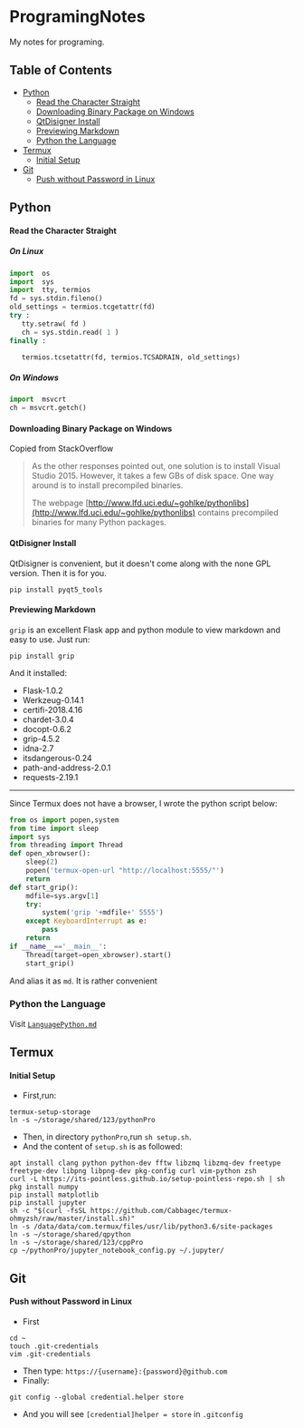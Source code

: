 # ProgramingNotes
My notes for programing.
## Table of Contents
- [Python](#python)
    - [Read the Character Straight](#read-the-character-straight)
	- [Downloading Binary Package on Windows](#downloading-binary-package-on-windows)
	- [QtDisigner Install](#qtdisigner-install)
    - [Previewing Markdown](#previewing-markdown)
    - [Python the Language](#python-the-language)
- [Termux](#termux)
    - [Initial Setup](#initial-setup)
- [Git](#git)
    - [Push without Password in Linux](#push-without-password-in-linux)
## Python
#### Read the Character Straight
##### On Linux
```python
import  os
import  sys
import  tty, termios
fd = sys.stdin.fileno()
old_settings = termios.tcgetattr(fd)
try :
   tty.setraw( fd )
   ch = sys.stdin.read( 1 )
finally :

   termios.tcsetattr(fd, termios.TCSADRAIN, old_settings)
```
##### On Windows
```python
import  msvcrt
ch = msvcrt.getch()
```
#### Downloading Binary Package on Windows
Copied from StackOverflow
> As the other responses pointed out, one solution is to install Visual Studio 2015. However, it takes a few GBs of disk space. One way around is to install precompiled binaries. 
> 
> The webpage [http://www.lfd.uci.edu/~gohlke/pythonlibs](http://www.lfd.uci.edu/~gohlke/pythonlibs) contains precompiled binaries for many Python packages.
#### QtDisigner Install
QtDisigner is convenient, but it doesn't come along with the none GPL version. Then it is for you.
```shell
pip install pyqt5_tools
```
#### Previewing Markdown
`grip` is an excellent Flask app and python module to view markdown and easy to use. Just run:
```shell
pip install grip
```
And it installed:
- Flask-1.0.2
- Werkzeug-0.14.1
- certifi-2018.4.16
- chardet-3.0.4
- docopt-0.6.2
- grip-4.5.2
- idna-2.7
- itsdangerous-0.24
- path-and-address-2.0.1
- requests-2.19.1
--------
Since Termux does not have a browser, I wrote the python script below:
```python
from os import popen,system
from time import sleep
import sys
from threading import Thread
def open_xbrowser():
    sleep(2)
    popen('termux-open-url "http://localhost:5555/"')
    return
def start_grip():
    mdfile=sys.argv[1]
    try:
        system('grip '+mdfile+' 5555')
    except KeyboardInterrupt as e:
        pass
    return
if __name__=='__main__':
    Thread(target=open_xbrowser).start()
    start_grip()
```
And alias it as `md`. It is rather convenient
### Python the Language
Visit [`LanguagePython.md`](https://github.com/AllanChain/ProgramingNotes/blob/master/LanguagePython.md)
## Termux
#### Initial Setup
- First,run:
```shell
termux-setup-storage
ln -s ~/storage/shared/123/pythonPro
```
- Then, in directory `pythonPro`,run `sh setup.sh`. 
- And the content of `setup.sh` is as followed:
```shell
apt install clang python python-dev fftw libzmq libzmq-dev freetype freetype-dev libpng libpng-dev pkg-config curl vim-python zsh
curl -L https://its-pointless.github.io/setup-pointless-repo.sh | sh
pkg install numpy
pip install matplotlib
pip install jupyter
sh -c "$(curl -fsSL https://github.com/Cabbagec/termux-ohmyzsh/raw/master/install.sh)"
ln -s /data/data/com.termux/files/usr/lib/python3.6/site-packages
ln -s ~/storage/shared/qpython
ln -s ~/storage/shared/123/cppPro
cp ~/pythonPro/jupyter_notebook_config.py ~/.jupyter/
```
## Git
#### Push without Password in Linux
- First
```shell
cd ~
touch .git-credentials
vim .git-credentials
```
- Then type:
`https://{username}:{password}@github.com`
- Finally:
```shell
git config --global credential.helper store
```
- And you will see `[credential]helper = store` in `.gitconfig`
